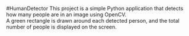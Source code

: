 #HumanDetector
This project is a simple Python application that detects how many people are in an image using OpenCV.  
A green rectangle is drawn around each detected person, and the total number of people is displayed on the screen.

